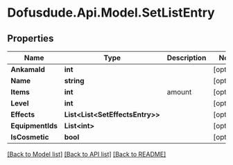 # Dofusdude.Api.Model.SetListEntry

## Properties

Name | Type | Description | Notes
------------ | ------------- | ------------- | -------------
**AnkamaId** | **int** |  | [optional] 
**Name** | **string** |  | [optional] 
**Items** | **int** | amount | [optional] 
**Level** | **int** |  | [optional] 
**Effects** | **List&lt;List&lt;SetEffectsEntry&gt;&gt;** |  | [optional] 
**EquipmentIds** | **List&lt;int&gt;** |  | [optional] 
**IsCosmetic** | **bool** |  | [optional] 

[[Back to Model list]](../README.md#documentation-for-models) [[Back to API list]](../README.md#documentation-for-api-endpoints) [[Back to README]](../README.md)

